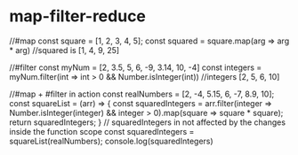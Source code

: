 # map-filter-reduce

//#map
const square = [1, 2, 3, 4, 5];
const squared = square.map(arg => arg * arg)
//squared is [1, 4, 9, 25]

//#filter
const myNum = [2, 3.5, 5, 6, -9, 3.14, 10, -4]
const integers = myNum.filter(int => int > 0 && Number.isInteger(int))
//integers [2, 5, 6, 10]

//#map + #filter in action
const realNumbers = [2, -4, 5.15, 6, -7, 8.9, 10];
const squareList = (arr) => {
const squaredIntegers = arr.filter(integer => Number.isInteger(integer) && integer > 0).map(square => square * square);
return squaredIntegers;
}
// squaredIntegers in not affected by the changes inside the function scope
const squaredIntegers = squareList(realNumbers);
console.log(squaredIntegers)
